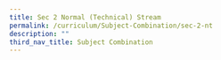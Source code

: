 ```yaml
---
title: Sec 2 Normal (Technical) Stream
permalink: /curriculum/Subject-Combination/sec-2-nt
description: ""
third_nav_title: Subject Combination
---
```

